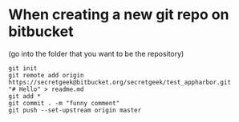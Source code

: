 # When creating a new git repo on bitbucket


   (go into the folder that you want to be the repository)

    git init
    git remote add origin https://secretgeek@bitbucket.org/secretgeek/test_appharbor.git
    "# Hello" > readme.md
    git add *
    git commit . -m "funny comment" 
    git push --set-upstream origin master
